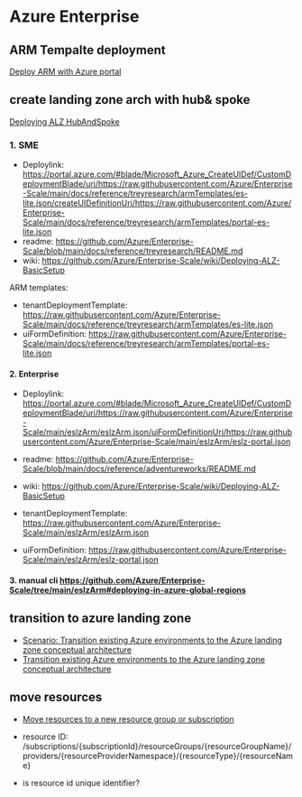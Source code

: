 # Azure Enterprise

## ARM Tempalte deployment

[Deploy ARM with Azure portal](https://learn.microsoft.com/en-us/azure/azure-resource-manager/templates/quickstart-create-templates-use-the-portal)

## create landing zone arch with hub& spoke

[Deploying ALZ HubAndSpoke](https://github.com/Azure/Enterprise-Scale/wiki/Deploying-ALZ-HubAndSpoke)
 
### 1. SME

- Deploylink: https://portal.azure.com/#blade/Microsoft_Azure_CreateUIDef/CustomDeploymentBlade/uri/https://raw.githubusercontent.com/Azure/Enterprise-Scale/main/docs/reference/treyresearch/armTemplates/es-lite.json/createUIDefinitionUri/https://raw.githubusercontent.com/Azure/Enterprise-Scale/main/docs/reference/treyresearch/armTemplates/portal-es-lite.json
- readme: <https://github.com/Azure/Enterprise-Scale/blob/main/docs/reference/treyresearch/README.md>
- wiki: https://github.com/Azure/Enterprise-Scale/wiki/Deploying-ALZ-BasicSetup

ARM templates:

- tenantDeploymentTemplate: https://raw.githubusercontent.com/Azure/Enterprise-Scale/main/docs/reference/treyresearch/armTemplates/es-lite.json
- uiFormDefinition: https://raw.githubusercontent.com/Azure/Enterprise-Scale/main/docs/reference/treyresearch/armTemplates/portal-es-lite.json

#### 2. Enterprise 

- Deploylink: https://portal.azure.com/#blade/Microsoft_Azure_CreateUIDef/CustomDeploymentBlade/uri/https://raw.githubusercontent.com/Azure/Enterprise-Scale/main/eslzArm/eslzArm.json/uiFormDefinitionUri/https://raw.githubusercontent.com/Azure/Enterprise-Scale/main/eslzArm/eslz-portal.json
- readme: <https://github.com/Azure/Enterprise-Scale/blob/main/docs/reference/adventureworks/README.md>
- wiki: https://github.com/Azure/Enterprise-Scale/wiki/Deploying-ALZ-BasicSetup

- tenantDeploymentTemplate: https://raw.githubusercontent.com/Azure/Enterprise-Scale/main/eslzArm/eslzArm.json
- uiFormDefinition: https://raw.githubusercontent.com/Azure/Enterprise-Scale/main/eslzArm/eslz-portal.json

#### 3. manual cli <https://github.com/Azure/Enterprise-Scale/tree/main/eslzArm#deploying-in-azure-global-regions>



## transition to azure landing zone

- [Scenario: Transition existing Azure environments to the Azure landing zone conceptual architecture](https://learn.microsoft.com/en-us/azure/cloud-adoption-framework/ready/landing-zone/align-scenarios#transition-to-the-azure-landing-zone-conceptual-architecture)
- [Transition existing Azure environments to the Azure landing zone conceptual architecture](https://learn.microsoft.com/en-us/azure/cloud-adoption-framework/ready/enterprise-scale/transition)

## move resources

- [Move resources to a new resource group or subscription](https://learn.microsoft.com/en-us/azure/azure-resource-manager/management/move-resource-group-and-subscription)

- resource ID: /subscriptions/{subscriptionId}/resourceGroups/{resourceGroupName}/providers/{resourceProviderNamespace}/{resourceType}/{resourceName}
- is resource id unique identifier?
